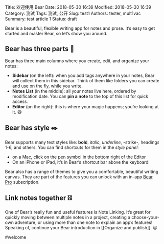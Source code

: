 Title: 欢迎使用 Bear
Date: 2018-05-30 16:39
Modified: 2018-05-30 16:39
Category: 测试
Tags: 测试, 公开
Slug: test1
Authors: tester, mult1vac
Summary: test article 1
Status: draft

Bear is a beautiful, flexible writing app for notes and prose. It’s easy to get started and master Bear, so let’s show you around.

## Bear has three parts 📐
Bear has three main columns where you create, edit, and organize your notes:

* **Sidebar** (on the left): when you add tags anywhere in your notes, Bear will collect them in this sidebar. Think of them like folders you can create and use on the fly, while you write.
* **Notes List** (in the middle): all your notes live here, ordered by modification date. You can **pin a note** to the top of this list for quick access.
* **Editor** (on the right): this is where your magic happens; you’re looking at it. 😄

## Bear has style ✒️
Bear supports many text styles like: **bold**, _italic_, _underline_, -strike-, headings 1-6, and others. You can find shortcuts for them in the _style panel_:

* on a Mac, click on the pen symbol in the bottom right of the Editor
* On an iPhone or iPad, it’s in Bear’s shortcut bar above the keyboard

Bear also has a range of themes to give you a comfortable, beautiful writing canvas. They are part of the features you can unlock with an in-app [Bear Pro](bear://x-callback-url/open-bear-pro) subscription.

## Link notes together ⛓
One of Bear’s really fun and useful features is Note Linking. It’s great for quickly moving between multiple notes in a project, creating a choose-your-own adventure, or using more than one note to explain an app’s features! Speaking of, continue your Bear introduction in [[Organize and publish]]. 😉

#welcome